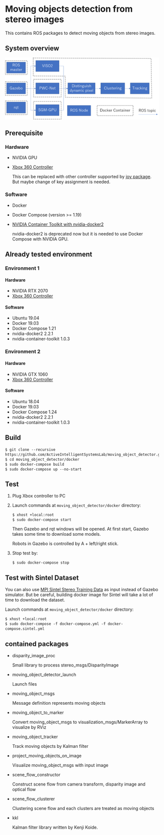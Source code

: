 # Moving objects detection from stereo images

This contains ROS packages to detect moving objects from stereo images.

## System overview

![overview](system_overview.png)

## Prerequisite

### Hardware

* NVIDIA GPU
* [Xbox 360 Controller](https://www.microsoft.com/accessories/en-ww/products/gaming/xbox-360-controller-for-windows/52a-00004)

  This can be replaced with other controller supported by [joy package](http://wiki.ros.org/joy).
  But maybe change of key assignment is needed.

### Software

* Docker
* Docker Compose (version >= 1.19)
* [NVIDIA Container Toolkit with nvidia-docker2](https://github.com/NVIDIA/nvidia-docker#nvidia-container-toolkit)

  nvidia-docker2 is deprecated now but it is needed to use Docker Compose with NVIDIA GPU.

## Already tested environment

### Environment 1

#### Hardware

* NVIDIA RTX 2070
* [Xbox 360 Controller](https://www.microsoft.com/accessories/en-ww/products/gaming/xbox-360-controller-for-windows/52a-00004)

#### Software

* Ubuntu 19.04
* Docker 19.03
* Docker Compose 1.21
* nvidia-docker2 2.2.1
* nvidia-container-toolkit 1.0.3

### Environment 2

#### Hardware

* NVIDIA GTX 1060
* [Xbox 360 Controller](https://www.microsoft.com/accessories/en-ww/products/gaming/xbox-360-controller-for-windows/52a-00004)

#### Software

* Ubuntu 18.04
* Docker 19.03
* Docker Compose 1.24
* nvidia-docker2 2.2.1
* nvidia-container-toolkit 1.0.3

## Build

```shell
$ git clone --recursive https://github.com/ActiveIntelligentSystemsLab/moving_object_detector.git
$ cd moving_object_detector/docker
$ sudo docker-compose build
$ sudo docker-compose up --no-start
```

## Test

1. Plug Xbox controller to PC
2. Launch commands at `moving_object_detector/docker` directory:

   ```shell
   $ xhost +local:root
   $ sudo docker-compose start
   ```

   Then Gazebo and rqt windows will be opened. At first start, Gazebo takes some time to download some models.

   Robots in Gazebo is controlled by A + left/right stick.
3. Stop test by:

   ```shell
   $ sudo docker-compose stop
   ```

## Test with Sintel Dataset

You can also use [MPI Sintel Stereo Training Data](http://sintel.is.tue.mpg.de/stereo) as input instead of Gazebo simulator.
But be careful, building docker image for Sintel will take a lot of time to download the dataset.

Launch commands at `moving_object_detector/docker` directory:

```shell
$ xhost +local:root
$ sudo docker-compose -f docker-compose.yml -f docker-compose.sintel.yml
```

## contained packages

* disparity_image_proc

  Small library to process stereo_msgs/DisparityImage

* moving_object_detector_launch

  Launch files

* moving_object_msgs

  Message definition represents moving objects

* moving_object_to_marker

  Convert moving_object_msgs to visualization_msgs/MarkerArray to visualize by RViz

* moving_object_tracker

  Track moving objects by Kalman filter

* project_moving_objects_on_image

  Visualize moving_object_msgs with input image

* scene_flow_constructor

  Construct scene flow from camera transform, disparity image and optical flow

* scene_flow_clusterer

  Clustering scene flow and each clusters are treated as moving objects

* kkl

  Kalman filter library written by Kenji Koide.
